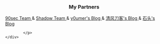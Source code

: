 ﻿<!--此文件放于template文件夹之外，也就是网站根目录下-->
<div class="am-g">
	<div class="am-u-lg-7 am-u-sm-centered">
		<h3 align="center">My Partners</h3>
			<p align="center">

<a href="http://www.90sec.org/" target="_blink">90sec Team  </a>&
<a href="http://shadow.so/" target="_blink">Shadow Team  </a>&
<a href="http://www.ipart.me/" target="_blink">y0umer's Blog  </a>&
<a href="http://blog.qfdk.me/" target="_blink">清风刀客's Blog  </a>&
<a href="http://clzf.co/" target="_blink">石头's Blog</a>
<br>

			</p>
	</div>
</div>
